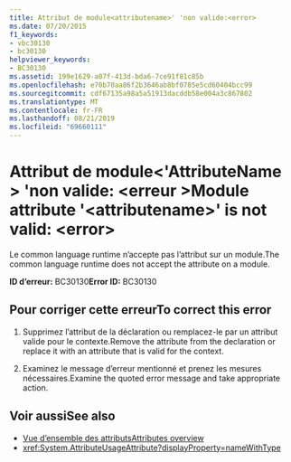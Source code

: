 ```yaml
---
title: Attribut de module<attributename>' 'non valide:<error>
ms.date: 07/20/2015
f1_keywords:
- vbc30130
- bc30130
helpviewer_keywords:
- BC30130
ms.assetid: 199e1629-a07f-413d-bda6-7ce91f81c85b
ms.openlocfilehash: e70b70aa86f2b3646ab8bf0785e5cd60404bcc99
ms.sourcegitcommit: cdf67135a98a5a51913dacddb58e004a3c867802
ms.translationtype: MT
ms.contentlocale: fr-FR
ms.lasthandoff: 08/21/2019
ms.locfileid: "69660111"
---
```

# <a name="module-attribute-attributename-is-not-valid-error"></a><span data-ttu-id="39a12-102">Attribut de module\<'AttributeName > 'non valide: \<erreur ></span><span class="sxs-lookup"><span data-stu-id="39a12-102">Module attribute '\<attributename>' is not valid: \<error></span></span>
<span data-ttu-id="39a12-103">Le common language runtime n’accepte pas l’attribut sur un module.</span><span class="sxs-lookup"><span data-stu-id="39a12-103">The common language runtime does not accept the attribute on a module.</span></span>

<span data-ttu-id="39a12-104">**ID d’erreur:** BC30130</span><span class="sxs-lookup"><span data-stu-id="39a12-104">**Error ID:** BC30130</span></span>

## <a name="to-correct-this-error"></a><span data-ttu-id="39a12-105">Pour corriger cette erreur</span><span class="sxs-lookup"><span data-stu-id="39a12-105">To correct this error</span></span>

1. <span data-ttu-id="39a12-106">Supprimez l’attribut de la déclaration ou remplacez-le par un attribut valide pour le contexte.</span><span class="sxs-lookup"><span data-stu-id="39a12-106">Remove the attribute from the declaration or replace it with an attribute that is valid for the context.</span></span>

2. <span data-ttu-id="39a12-107">Examinez le message d’erreur mentionné et prenez les mesures nécessaires.</span><span class="sxs-lookup"><span data-stu-id="39a12-107">Examine the quoted error message and take appropriate action.</span></span>

## <a name="see-also"></a><span data-ttu-id="39a12-108">Voir aussi</span><span class="sxs-lookup"><span data-stu-id="39a12-108">See also</span></span>

- [<span data-ttu-id="39a12-109">Vue d’ensemble des attributs</span><span class="sxs-lookup"><span data-stu-id="39a12-109">Attributes overview</span></span>](../programming-guide/concepts/attributes/index.md)
- <xref:System.AttributeUsageAttribute?displayProperty=nameWithType>
